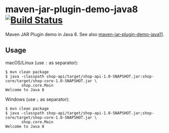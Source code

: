 # maven-jar-plugin-demo-java8 [![Build Status][travis-img]][travis]

Maven JAR Plugin demo in Java 8. See also [maven-jar-plugin-demo-java11](https://github.com/mincong-h/maven-jar-plugin-demo-java11).

## Usage

macOS/Linux (use `:` as separator):

```
$ mvn clean package
$ java -classpath shop-api/target/shop-api-1.0-SNAPSHOT.jar:shop-core/target/shop-core-1.0-SNAPSHOT.jar \
       shop.core.Main
Welcome to Java 8
```

Windows (use `;` as separator):

```
$ mvn clean package
$ java -classpath shop-api/target/shop-api-1.0-SNAPSHOT.jar;shop-core/target/shop-core-1.0-SNAPSHOT.jar \
       shop.core.Main
Welcome to Java 8
```

[travis]: https://travis-ci.org/mincong-h/maven-jar-plugin-demo-java8
[travis-img]: https://travis-ci.org/mincong-h/maven-jar-plugin-demo-java8.svg?branch=master
